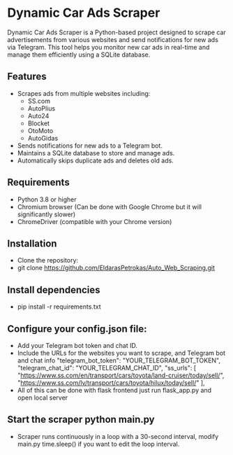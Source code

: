 # Dynamic Car Ads Scraper

Dynamic Car Ads Scraper is a Python-based project designed to scrape car advertisements from various websites and send notifications for new ads via Telegram. This tool helps you monitor new car ads in real-time and manage them efficiently using a SQLite database.

## Features
- Scrapes ads from multiple websites including:
  - SS.com
  - AutoPlius
  - Auto24
  - Blocket
  - OtoMoto
  - AutoGidas
- Sends notifications for new ads to a Telegram bot.
- Maintains a SQLite database to store and manage ads.
- Automatically skips duplicate ads and deletes old ads.

## Requirements
- Python 3.8 or higher
- Chromium browser (Can be done with Google Chrome but it will significantly slower)
- ChromeDriver (compatible with your Chrome version)

## Installation
- Clone the repository:
- git clone https://github.com/EldarasPetrokas/Auto_Web_Scraping.git

   
## Install dependencies
- pip install -r requirements.txt

## Configure your config.json file:
- Add your Telegram bot token and chat ID.
- Include the URLs for the websites you want to scrape, and Telegram bot and chat info
"telegram_bot_token": "YOUR_TELEGRAM_BOT_TOKEN",
"telegram_chat_id": "YOUR_TELEGRAM_CHAT_ID",
    "ss_urls": [
        "https://www.ss.com/en/transport/cars/toyota/land-cruiser/today/sell/",
        "https://www.ss.com/lv/transport/cars/toyota/hilux/today/sell/"
    ],
- All of this can be done with flask frontend just run flask_app.py and open local server

## Start the scraper python main.py
- Scraper runs continuously in a loop with a 30-second interval, modify main.py time.sleep() if you want to edit the loop interval.
